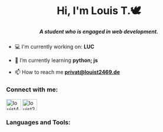 <h1 align="center">Hi, I'm Louis T.🕊️</h1>
<h5 align="center">A student who is engaged in web development.</h5>

- 💻 I'm currently working on: **LUC**

- 📖 I’m currently learning **python; js**

- 📫 How to reach me **privat@louist2469.de**

<h3 align="left">Connect with me:</h3>
<p align="left">
<a href="https://twitter.com/louist44710854" target="blank"><img align="center" src="https://raw.githubusercontent.com/rahuldkjain/github-profile-readme-generator/master/src/images/icons/Social/twitter.svg" alt="louist44710854" height="30" width="40" /></a>
<a href="https://instagram.com/louist2469" target="blank"><img align="center" src="https://raw.githubusercontent.com/rahuldkjain/github-profile-readme-generator/master/src/images/icons/Social/instagram.svg" alt="louist2469" height="30" width="40" /></a>
</p>

<h3 align="left">Languages and Tools:</h3>
